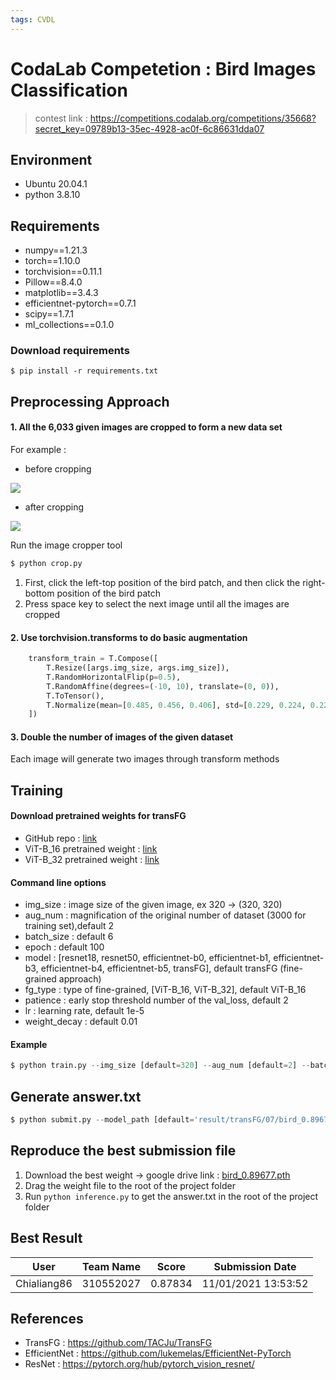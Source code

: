 ```yaml
---
tags: CVDL
---
```


# CodaLab Competetion : Bird Images Classification

> contest link : https://competitions.codalab.org/competitions/35668?secret_key=09789b13-35ec-4928-ac0f-6c86631dda07

## Environment
- Ubuntu 20.04.1
- python 3.8.10

## Requirements
* numpy==1.21.3
* torch==1.10.0
* torchvision==0.11.1
* Pillow==8.4.0
* matplotlib==3.4.3
* efficientnet-pytorch==0.7.1
* scipy==1.7.1
* ml_collections==0.1.0

### Download requirements
```shell 
$ pip install -r requirements.txt
```

## Preprocessing Approach
#### 1.  All the 6,033 given images are cropped to form a new data set
For example :
- before cropping

![](https://i.imgur.com/wbKZqYX.jpg)

- after cropping 

![](https://i.imgur.com/b8BgRxJ.jpg)

Run the image cropper tool 
```python
$ python crop.py
```
1. First, click the left-top position of the bird patch, and then click the right-bottom position of the bird patch
2. Press space key to select the next image until all the images are cropped

#### 2. Use torchvision.transforms to do basic augmentation
```python 
    transform_train = T.Compose([
        T.Resize([args.img_size, args.img_size]),
        T.RandomHorizontalFlip(p=0.5),
        T.RandomAffine(degrees=(-10, 10), translate=(0, 0)),
        T.ToTensor(),
        T.Normalize(mean=[0.485, 0.456, 0.406], std=[0.229, 0.224, 0.225]),
    ])
```

#### 3. Double the number of images of the given dataset
Each image will generate two images through transform methods

## Training

#### Download pretrained weights for transFG
- GitHub repo : [link](https://github.com/TACJu/TransFG)
- ViT-B_16 pretrained weight : [link](https://drive.google.com/file/d/1GOnXkRCrAQgctRJI4eIsl5no_1yg1GQF/view?usp=sharing)
- ViT-B_32 pretrained weight : [link](https://drive.google.com/file/d/1r_zZ5awqyHadAxTqlslyztkzA1vchDg-/view?usp=sharing)
#### Command line options
- img_size : image size of the given image, ex 320 -> (320, 320)
- aug_num : magnification of the original number of dataset (3000 for training set),default 2
- batch_size : default 6
- epoch : default 100
- model : [resnet18, resnet50, efficientnet-b0, efficientnet-b1, efficientnet-b3, efficientnet-b4, efficientnet-b5, transFG], default transFG (fine-grained approach)
- fg_type : type of fine-grained, [ViT-B_16, ViT-B_32], default ViT-B_16
- patience : early stop threshold number of the val_loss, default 2
- lr : learning rate, default 1e-5
- weight_decay : default 0.01

#### Example
```python 
$ python train.py --img_size [default=320] --aug_num [default=2] --batch_size [default=16] --epoch [default=100] --model [default=transFG] --fg_type [default=ViT-B_16] --patience [default=2] --lr [default=0.00005] --weight_decay [default=0.01]
```

## Generate answer.txt

```python 
$ python submit.py --model_path [default='result/transFG/07/bird_0.89677.pth'] --img_size [default=320]
```

## Reproduce the best submission file

1. Download the best weight 
-> google drive link : [bird_0.89677.pth](https://drive.google.com/file/d/1BGkMcoTOT5U24ufnyyMOjQtN74NASkJW/view?usp=sharing)
2. Drag the weight file to the root of the project folder
3. Run `python inference.py` to get the answer.txt in the root of the project folder

## Best Result


| User        | Team Name |Score  | Submission Date     |
| ------------|-----------|-------| ------------------- |
| Chialiang86 | 310552027 |0.87834| 11/01/2021 13:53:52 |


## References
- TransFG : https://github.com/TACJu/TransFG
- EfficientNet : https://github.com/lukemelas/EfficientNet-PyTorch
- ResNet : https://pytorch.org/hub/pytorch_vision_resnet/